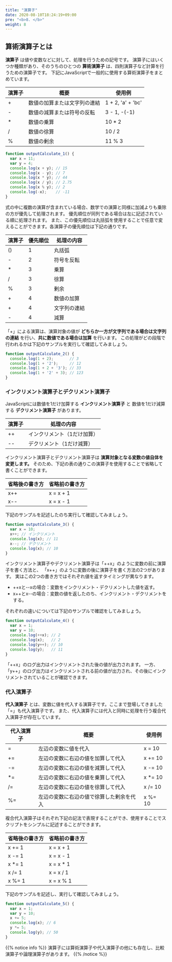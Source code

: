 ```yaml
---
title: "演算子"
date: 2020-08-10T18:24:19+09:00
pre: "<b>8. </b>"
weight: 8
---
```


## 算術演算子とは
**演算子** は値や変数などに対して、処理を行うための記号です。
演算子にはいくつか種類があり、そのうちのひとつの **算術演算子** は、四則演算子など計算を行うための演算子です。
下記にJavaScriptで一般的に使用する算術演算子をまとめています。

| 演算子 | 概要 | 使用例 |
| --- | --- | --- |
| + | 数値の加算または文字列の連結 | 1 + 2, 'a' + 'bc' |
| - | 数値の減算または符号の反転 | 3 - 1, -(-1) |
| * | 数値の乗算 | 10 * 2 |
| / | 数値の徐算 | 10 / 2 |
| % | 数値の剰余 | 11 % 3 |

```js
function outputCalculate_1() {
  var x = 11;
  var y = 4;
  console.log(x + y); // 15
  console.log(x - y); // 7
  console.log(x * y); // 44
  console.log(x / y); // 2.75
  console.log(x % y); // 2
  console.log(-x);    // -11
}
```
式の中に複数の演算が含まれている場合、数学での演算と同様に加減よりも乗除の方が優先して処理されます。
優先順位が同列である場合は左に記述されている順に処理されます。
また、この優先順位は丸括弧を使用することで任意で変えることができます。各演算子の優先順位は下記の通りです。

| 演算子 | 優先順位 | 処理の内容 |
| --- | --- | --- |
| () | 1 | 丸括弧 |
| - | 2 | 符号を反転 |
| * | 3 | 乗算 |
| / | 3 | 徐算 |
| % | 3 | 剰余 |
| + | 4 | 数値の加算 |
| + | 4 | 文字列の連結 |
| - | 4 | 減算 |

「+」による演算は、演算対象の値が **どちらか一方が文字列である場合は文字列の連結** を行い、**共に数値である場合は加算** を行います。
この処理がどの段階で行われるかは下記のサンプルを実行して確認してみましょう。
```js
function outputCalculate_2() {
  console.log(1 + 2);       // 3
  console.log(1 + '2');     // 12
  console.log(1 + 2 + '3'); // 33
  console.log(1 + '2' + 3); // 123
}
```

### インクリメント演算子とデクリメント演算子
JavaScriptには数値を1だけ加算する **インクリメント演算子** と 数値を1だけ減算する **デクリメント演算子** があります。

| 演算子 | 処理の内容 |
| --- | --- |
| ++ | インクリメント（1だけ加算）|
| -- | デクリメント（1だけ減算）|

インクリメント演算子とデクリメント演算子は **演算対象となる変数の値自体を変更します。**
そのため、下記の表の通りこの演算子を使用することで省略して書くことができます。

| 省略後の書き方 | 省略前の書き方 |
| --- | --- |
| x++ | x = x + 1|
| x-- | x = x - 1|

下記のサンプルを記述したのち実行して確認してみましょう。

```js
function outputCalculate_3() {
  var x = 10;
  x++; // インクリメント
  console.log(x); // 11
  x--; // デクリメント
  console.log(x); // 10
}
```

インクリメント演算子やデクリメント演算子は「++x」のように変数の前に演算子を書く方法と、
「x++」のように変数の後に演算子を書く方法の2つがあります。
実はこの2つの書き方ではそれぞれ値を返すタイミングが異なります。

- ++xと--xの場合：変数をインクリメント・デクリメントした値を返す。
- x++とx--の場合：変数の値を返したのち、インクリメント・デクリメントをする。

それぞれの違いについては下記のサンプルで確認をしてみましょう。

```js
function outputCalculate_4() {
  var x = 1;
  var y = 10;
  console.log(++x); // 2
  console.log(x);   // 2
  console.log(y++); // 10
  console.log(y);   // 11
}
```

「++x」のログ出力はインクリメントされた後の値が出力されます。
一方、「y++」のログ出力はインクリメントされる前の値が出力され、その後にインクリメントされていることが確認できます。

### 代入演算子

**代入演算子** とは、変数に値を代入する演算子です。ここまで登場してきました「=」も代入演算子です。
また、代入演算子には代入と同時に処理を行う複合代入演算子が存在しています。

| 代入演算子 | 概要 | 使用例 |
| --- | --- | --- |
| = | 左辺の変数に値を代入 | x = 10 |
| += | 左辺の変数に右辺の値を加算して代入 | x += 10 |
| -= | 左辺の変数に右辺の値を減算して代入 | x -= 10 |
| *= | 左辺の変数に右辺の値を乗算して代入 | x *= 10 |
| /= | 左辺の変数に右辺の値を徐算して代入 | x /= 10 |
| %= | 左辺の変数に右辺の値で徐算した剰余を代入 | x %= 10 |

複合代入演算子はそれぞれ下記の記法で表現することができ、使用することでスクリプトをシンプルに記述することができます。

| 省略後の書き方 | 省略前の書き方 |
| --- | --- |
| x += 1 | x = x + 1|
| x -= 1 | x = x - 1|
| x *= 1 | x = x * 1|
| x /= 1 | x = x / 1|
| x %= 1 | x = x % 1|

下記のサンプルを記述し、実行して確認してみましょう。

```js
function outputCalculate_5() {
  var x = 1;
  var y = 10;
  x += 5;
  console.log(x); // 6
  y *= 5;
  console.log(y); // 50
}
```
{{% notice info %}}
演算子には算術演算子や代入演算子の他にも存在し、比較演算子や論理演算子があります。
{{% /notice %}}
